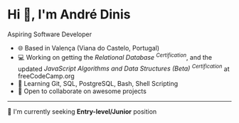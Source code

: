 Hi 👋, I'm André Dinis
=====================================================================================================================================

Aspiring Software Developer

* 🌐 Based in Valença (Viana do Castelo, Portugal)
* 💻 Working on getting the _Relational Database <sup>Certification</sup>_, and the updated _JavaScript Algorithms and Data Structures (Beta) <sup>Certification_</sup> at freeCodeCamp.org
* 🌱 Learning Git, SQL, PostgreSQL, Bash, Shell Scripting
* 🤝 Open to collaborate on awesome projects

----------------------------------------------------------------------------------------

🔎 I'm currently seeking **Entry-level/Junior** position


<!--
**andrebdinis/andrebdinis** is a ✨ _special_ ✨ repository because its `README.md` (this file) appears on your GitHub profile.

Here are some ideas to get you started:

- 🔭 I’m currently working on ...
- 🌱 I’m currently learning ...
- 👯 I’m looking to collaborate on ...
- 🤔 I’m looking for help with ...
- 💬 Ask me about ...
- 📫 How to reach me: ...
- 😄 Pronouns: ...
- ⚡ Fun fact: ...
-->
